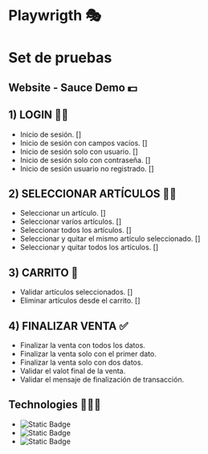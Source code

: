# Playwrigth 🎭

# Set de pruebas
## Website - Sauce Demo 💵

## 1) LOGIN 👨🏻

- Inicio de sesión. []
- Inicio de sesión con campos vacíos. []
- Inicio de sesión solo con usuario. []
- Inicio de sesión solo con contraseña. []
- Inicio de sesión usuario no registrado. []

## 2) SELECCIONAR ARTÍCULOS 👔👖

- Seleccionar un artículo. []
- Seleccionar varíos artículos. []
- Seleccionar todos los artículos. []
- Seleccionar y quitar el mismo artículo seleccionado. []
- Seleccionar y quitar todos los artículos. []

## 3) CARRITO 🛒

- Validar artículos seleccionados. []
- Eliminar artículos desde el carrito. []

## 4) FINALIZAR VENTA ✅

- Finalizar la venta con todos los datos.
- Finalizar la venta solo con el primer dato.
- Finalizar la venta solo con dos datos.
- Validar el valot final de la venta.
- Validar el mensaje de finalización de transacción.

## Technologies 👨🏻‍💻

- ![Static Badge](https://img.shields.io/badge/node-20.17.0-brightgreen)
- ![Static Badge](https://img.shields.io/badge/Playwright-1.54.1-orange)
- ![Static Badge](https://img.shields.io/badge/TypeScript-blue)

